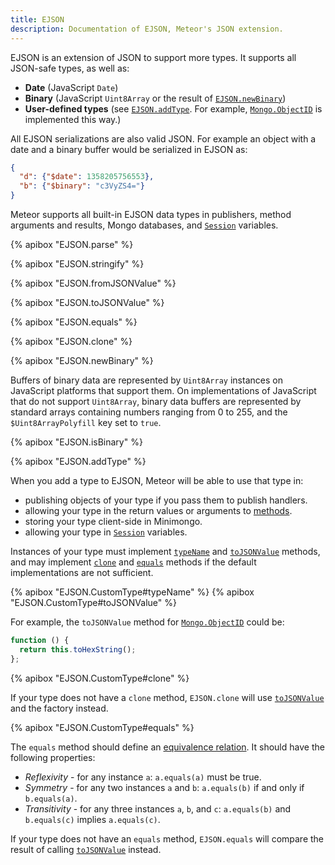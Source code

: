 ```yaml
---
title: EJSON
description: Documentation of EJSON, Meteor's JSON extension.
---
```


EJSON is an extension of JSON to support more types. It supports all JSON-safe
types, as well as:

 - **Date** (JavaScript `Date`)
 - **Binary** (JavaScript `Uint8Array` or the
   result of [`EJSON.newBinary`](#ejson_new_binary))
 - **User-defined types** (see [`EJSON.addType`](#ejson_add_type).  For example,
 [`Mongo.ObjectID`](#mongo_object_id) is implemented this way.)

All EJSON serializations are also valid JSON.  For example an object with a date
and a binary buffer would be serialized in EJSON as:

```json
{
  "d": {"$date": 1358205756553},
  "b": {"$binary": "c3VyZS4="}
}
```

Meteor supports all built-in EJSON data types in publishers, method arguments
and results, Mongo databases, and [`Session`](#session) variables.

{% apibox "EJSON.parse" %}

{% apibox "EJSON.stringify" %}

{% apibox "EJSON.fromJSONValue" %}

{% apibox "EJSON.toJSONValue" %}

{% apibox "EJSON.equals" %}

{% apibox "EJSON.clone" %}

{% apibox "EJSON.newBinary" %}

Buffers of binary data are represented by `Uint8Array` instances on JavaScript
platforms that support them.  On implementations of JavaScript that do not
support `Uint8Array`, binary data buffers are represented by standard arrays
containing numbers ranging from 0 to 255, and the `$Uint8ArrayPolyfill` key
set to `true`.

{% apibox "EJSON.isBinary" %}

{% apibox "EJSON.addType" %}

When you add a type to EJSON, Meteor will be able to use that type in:

 - publishing objects of your type if you pass them to publish handlers.
 - allowing your type in the return values or arguments to
   [methods](#methods_header).
 - storing your type client-side in Minimongo.
 - allowing your type in [`Session`](#session) variables.

Instances of your type must implement [`typeName`](#ejson_type_typeName) and
[`toJSONValue`](#ejson_type_toJSONValue) methods, and may implement
[`clone`](#ejson_type_clone) and [`equals`](#ejson_type_equals) methods if the
default implementations are not sufficient.

{% apibox "EJSON.CustomType#typeName" %}
{% apibox "EJSON.CustomType#toJSONValue" %}

For example, the `toJSONValue` method for
[`Mongo.ObjectID`](#mongo_object_id) could be:

```js
function () {
  return this.toHexString();
};
```

{% apibox "EJSON.CustomType#clone" %}

If your type does not have a `clone` method, `EJSON.clone` will use
[`toJSONValue`](#ejson_type_toJSONValue) and the factory instead.

{% apibox "EJSON.CustomType#equals" %}

The `equals` method should define an [equivalence
relation](http://en.wikipedia.org/wiki/Equivalence_relation).  It should have
the following properties:

 - *Reflexivity* - for any instance `a`: `a.equals(a)` must be true.
 - *Symmetry* - for any two instances `a` and `b`: `a.equals(b)` if and only if `b.equals(a)`.
 - *Transitivity* - for any three instances `a`, `b`, and `c`: `a.equals(b)` and `b.equals(c)` implies `a.equals(c)`.

If your type does not have an `equals` method, `EJSON.equals` will compare the
result of calling [`toJSONValue`](#ejson_type_toJSONValue) instead.
